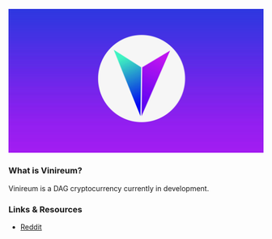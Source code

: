 <p style="text-align:center;"><img src="/images/logo.JPG" width"300px" height="auto" alt="Logo"></p>

### What is Vinireum?

Vinireum is a DAG cryptocurrency currently in development.


### Links & Resources

* [Reddit](https://reddit.com/r/vinireum)
